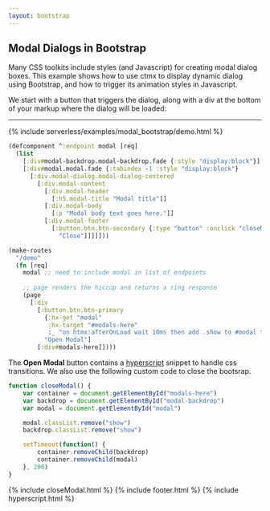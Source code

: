 ```yaml
---
layout: bootstrap
---
```


## Modal Dialogs in Bootstrap

Many CSS toolkits include styles (and Javascript) for creating modal dialog boxes. 
This example shows how to use ctmx to display dynamic dialog using Bootstrap, and how to trigger its animation styles in Javascript.

We start with a button that triggers the dialog, along with a div at the bottom of your markup where the dialog will be loaded:

---

{% include serverless/examples/modal_bootstrap/demo.html %}

```clojure
(defcomponent ^:endpoint modal [req]
  (list
    [:div#modal-backdrop.modal-backdrop.fade {:style "display:block"}]
    [:div#modal.modal.fade {:tabindex -1 :style "display:block"}
      [:div.modal-dialog.modal-dialog-centered
        [:div.modal-content
          [:div.modal-header
            [:h5.modal-title "Modal title"]]
          [:div.modal-body
            [:p "Modal body text goes here."]]
          [:div.modal-footer
            [:button.btn.btn-secondary {:type "button" :onclick "closeModal()"}
              "Close"]]]]]))

(make-routes
  "/demo"
  (fn [req]
    modal ;; need to include modal in list of endpoints
    
    ;; page renders the hiccup and returns a ring response
    (page
      [:div
        [:button.btn.btn-primary
          {:hx-get "modal"
           :hx-target "#modals-here"
           :_ "on htmx:afterOnLoad wait 10ms then add .show to #modal then add .show to #modal-backdrop"}
          "Open Modal"]
        [:div#modals-here]])))
```

The **Open Modal** button contains a [hyperscript](https://hyperscript.org/) snippet to handle css transitions. 
We also use the following custom code to close the bootsrap.

```javascript
function closeModal() {
	var container = document.getElementById("modals-here")
	var backdrop = document.getElementById("modal-backdrop")
	var modal = document.getElementById("modal")

	modal.classList.remove("show")
	backdrop.classList.remove("show")

	setTimeout(function() {
		container.removeChild(backdrop)
		container.removeChild(modal)
	}, 200)
}
```
{% include closeModal.html %}
{% include footer.html %}
{% include hyperscript.html %}